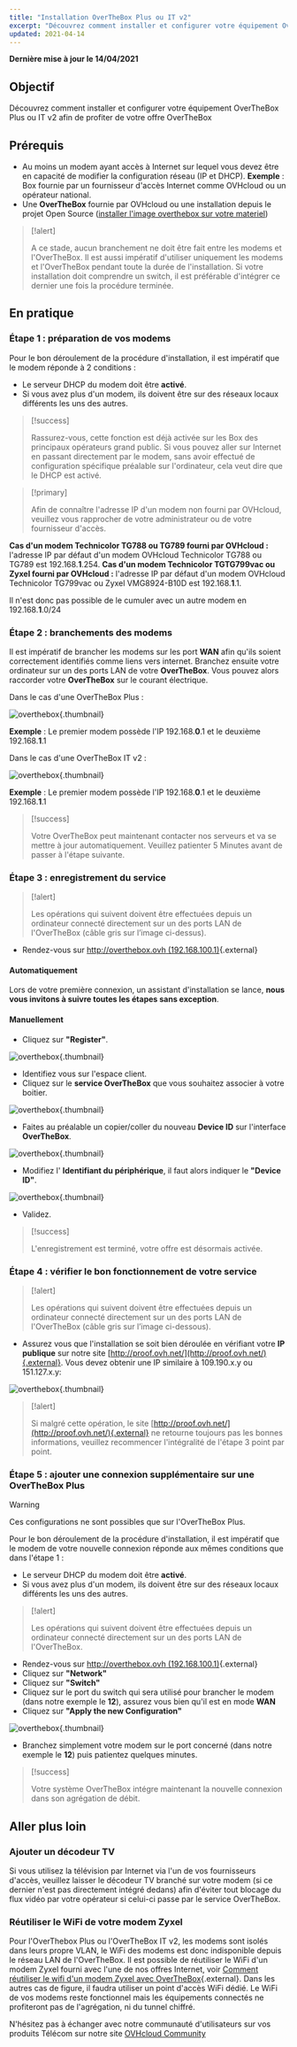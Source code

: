 ```yaml
---
title: "Installation OverTheBox Plus ou IT v2"
excerpt: "Découvrez comment installer et configurer votre équipement OverTheBox Plus ou IT v2 afin de profiter de votre offre OverTheBox"
updated: 2021-04-14
---
```


**Dernière mise à jour le 14/04/2021**

## Objectif

Découvrez comment installer et configurer votre équipement OverTheBox Plus ou IT v2 afin de profiter de votre offre OverTheBox

## Prérequis

- Au moins un modem ayant accès à Internet sur lequel vous devez être en capacité de modifier la configuration réseau (IP et DHCP). **Exemple** : Box fournie par un fournisseur d'accès Internet comme OVHcloud ou un opérateur national.
- Une **OverTheBox** fournie par OVHcloud ou une installation depuis le projet Open Source ([installer l'image overthebox sur votre materiel](/pages/web_cloud/email_and_collaborative_solutions/internet/overthebox/advanced_installer_limage_overthebox_sur_votre_materiel))

> [!alert]
>
> A ce stade, aucun branchement ne doit être fait entre les modems et l'OverTheBox.
> Il est aussi impératif d'utiliser uniquement les modems et l'OverTheBox pendant toute la durée de l'installation.
> Si votre installation doit comprendre un switch, il est préférable d'intégrer ce dernier une fois la procédure terminée.
>

## En pratique

### Étape 1 : préparation de vos modems

Pour le bon déroulement de la procédure d'installation, il est impératif que le modem réponde à 2 conditions :

- Le serveur DHCP du modem doit être **activé**.
- Si vous avez plus d'un modem, ils doivent être sur des réseaux locaux différents les uns des autres.

> [!success]
>
> Rassurez-vous, cette fonction est déjà activée sur les Box des principaux opérateurs grand public. Si vous pouvez aller sur Internet en passant directement par le modem, sans avoir effectué de configuration spécifique préalable sur l'ordinateur, cela veut dire que le DHCP est activé.
>

> [!primary]
>
> Afin de connaître l'adresse IP d'un modem non fourni par OVHcloud, veuillez vous rapprocher de votre administrateur ou de votre fournisseur d'accès.
>

**Cas d'un modem Technicolor TG788 ou TG789 fourni par OVHcloud :** l'adresse IP par défaut d'un modem OVHcloud Technicolor TG788 ou TG789 est 192.168.**1**.254.
**Cas d'un modem Technicolor TGTG799vac ou Zyxel fourni par OVHcloud :** l'adresse IP par défaut d'un modem OVHcloud Technicolor TG799vac ou Zyxel VMG8924-B10D est 192.168.**1**.1.

Il n'est donc pas possible de le cumuler avec un autre modem en 192.168.**1**.0/24

### Étape 2 : branchements des modems

Il est impératif de brancher les modems sur les port **WAN** afin qu'ils soient correctement identifiés comme liens vers internet. Branchez ensuite votre ordinateur sur un des ports LAN de votre **OverTheBox**. Vous pouvez alors raccorder votre **OverTheBox** sur le courant électrique.

Dans le cas d'une OverTheBox Plus :

![overthebox](images/installationV2-step2_OTBPlus.jpg){.thumbnail}

**Exemple** : Le premier modem possède l'IP 192.168.**0**.1 et le deuxième 192.168.**1**.1

Dans le cas d'une OverTheBox IT v2 :

![overthebox](images/installationV2-step2_OTBITv2_edit.jpg){.thumbnail}

**Exemple** : Le premier modem possède l'IP 192.168.**0**.1 et le deuxième 192.168.**1**.1

> [!success]
>
> Votre OverTheBox peut maintenant contacter nos serveurs et va se mettre à jour automatiquement. Veuillez patienter 5 Minutes avant de passer à l'étape suivante.
>

### Étape 3 : enregistrement du service

> [!alert]
>
> Les opérations qui suivent doivent être effectuées depuis un ordinateur connecté directement sur un des ports LAN de l'OverTheBox (câble gris sur l’image ci-dessus).
>

- Rendez-vous sur [http://overthebox.ovh (192.168.100.1)](http://overthebox.ovh){.external}

#### Automatiquement

Lors de votre première connexion, un assistant d'installation se lance, **nous vous invitons à suivre toutes les étapes sans exception**.

#### Manuellement

- Cliquez sur **"Register"**.

![overthebox](images/installationV2-step3-1.png){.thumbnail}

- Identifiez vous sur l'espace client.
- Cliquez sur le **service OverTheBox** que vous souhaitez associer à votre boitier.

![overthebox](images/installationV2-step3-2.png){.thumbnail}

- Faites au préalable un copier/coller du nouveau **Device ID** sur l'interface **OverTheBox**.

![overthebox](images/installationV2-step3-3.png){.thumbnail}

- Modifiez l' **Identifiant du périphérique**, il faut alors indiquer le **"Device ID"**.

![overthebox](images/installationV2-step3-4.png){.thumbnail}

- Validez.

> [!success]
>
> L'enregistrement est terminé, votre offre est désormais activée.
>

### Étape 4 : vérifier le bon fonctionnement de votre service

> [!alert]
>
> Les opérations qui suivent doivent être effectuées depuis un ordinateur connecté directement sur un des ports LAN de l'OverTheBox (câble gris sur l’image ci-dessous).
>

- Assurez vous que l'installation se soit bien déroulée en vérifiant votre **IP publique** sur notre site [http://proof.ovh.net/](http://proof.ovh.net/){.external}. Vous devez obtenir une IP similaire à 109.190.x.y ou 151.127.x.y:

![overthebox](images/installationV2-step4-1.png){.thumbnail}

> [!alert]
>
> Si malgré cette opération, le site [http://proof.ovh.net/](http://proof.ovh.net/){.external} ne retourne toujours pas les bonnes informations, veuillez recommencer l'intégralité de l'étape 3 point par point.
>

### Étape 5 : ajouter une connexion supplémentaire sur une OverTheBox Plus <a name="ajout-connexion"></a>

> [!warning]
>
> Ces configurations ne sont possibles que sur l'OverTheBox Plus.
>

Pour le bon déroulement de la procédure d'installation, il est impératif que le modem de votre nouvelle connexion réponde aux mêmes conditions que dans l'étape 1 :

- Le serveur DHCP du modem doit être **activé**.
- Si vous avez plus d'un modem, ils doivent être sur des réseaux locaux différents les uns des autres.

> [!alert]
>
> Les opérations qui suivent doivent être effectuées depuis un ordinateur connecté directement sur un des ports LAN de l'OverTheBox.
>

- Rendez-vous sur [http://overthebox.ovh (192.168.100.1)](http://overthebox.ovh){.external}
- Cliquez sur **"Network"**
- Cliquez sur **"Switch"**
- Cliquez sur le port du switch qui sera utilisé pour brancher le modem (dans notre exemple le **12**), assurez vous bien qu'il est en mode **WAN**
- Cliquez sur **"Apply the new Configuration"**

![overthebox](images/installationV2-step5.png){.thumbnail}

- Branchez simplement votre modem sur le port concerné (dans notre exemple le **12**) puis patientez quelques minutes.

> [!success]
>
> Votre système OverTheBox intégre maintenant la nouvelle connexion dans son agrégation de débit.
>

## Aller plus loin

### Ajouter un décodeur TV

Si vous utilisez la télévision par Internet via l'un de vos fournisseurs d'accès, veuillez laisser le décodeur TV branché sur votre modem (si ce dernier n'est pas directement intégré dedans) afin d'éviter tout blocage du flux vidéo par votre opérateur si celui-ci passe par le service OverTheBox.

### Réutiliser le WiFi de votre modem Zyxel

Pour l'OverThebox Plus ou l'OverTheBox IT v2, les modems sont isolés dans leurs propre VLAN, le WiFi des modems est donc indisponible depuis le réseau LAN de l'OverTheBox. Il est possible de réutiliser le WiFi d'un modem Zyxel fourni avec l'une de nos offres Internet, voir [Comment réutiliser le wifi d'un modem Zyxel avec OverTheBox](/pages/web_cloud/email_and_collaborative_solutions/internet/internet_access/comment_reutiliser_wifi_zyxel_otb){.external}.
Dans les autres cas de figure, il faudra utiliser un point d'accès WiFi dédié. Le WiFi de vos modems reste fonctionnel mais les équipements connectés ne profiteront pas de l'agrégation, ni du tunnel chiffré.

N'hésitez pas à échanger avec notre communauté d'utilisateurs sur vos produits Télécom sur notre site [OVHcloud Community](https://community.ovh.com/c/telecom)
